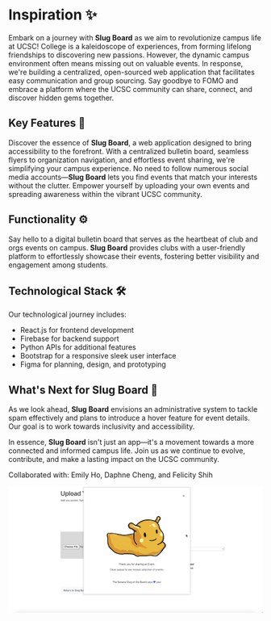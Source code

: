 # Inspiration ✨

Embark on a journey with **Slug Board** as we aim to revolutionize campus life at UCSC! College is a kaleidoscope of experiences, from forming lifelong friendships to discovering new passions. However, the dynamic campus environment often means missing out on valuable events. In response, we're building a centralized, open-sourced web application that facilitates easy communication and group sourcing. Say goodbye to FOMO and embrace a platform where the UCSC community can share, connect, and discover hidden gems together.

## Key Features 🔑

Discover the essence of **Slug Board**, a web application designed to bring accessibility to the forefront. With a centralized bulletin board, seamless flyers to organization navigation, and effortless event sharing, we're simplifying your campus experience. No need to follow numerous social media accounts—**Slug Board** lets you find events that match your interests without the clutter. Empower yourself by uploading your own events and spreading awareness within the vibrant UCSC community.

## Functionality ⚙️

Say hello to a digital bulletin board that serves as the heartbeat of club and orgs events on campus. **Slug Board** provides clubs with a user-friendly platform to effortlessly showcase their events, fostering better visibility and engagement among students.

## Technological Stack 🛠️

Our technological journey includes:
- React.js for frontend development
- Firebase for backend support
- Python APIs for additional features
- Bootstrap for a responsive sleek user interface
- Figma for planning, design, and prototyping


## What's Next for Slug Board 🔮

As we look ahead, **Slug Board** envisions an administrative system to tackle spam effectively and plans to introduce a hover feature for event details. Our goal is to work towards inclusivity and accessibility.

In essence, **Slug Board** isn't just an app—it's a movement towards a more connected and informed campus life. Join us as we continue to evolve, contribute, and make a lasting impact on the UCSC community.

Collaborated with: Emily Ho, Daphne Cheng, and Felicity Shih

![photo](thank-you.png)